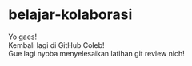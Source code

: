 # belajar-kolaborasi
Yo gaes! <br> 
Kembali lagi di GitHub Coleb! <br>
Gue lagi nyoba menyelesaikan latihan git review nich! <br>
